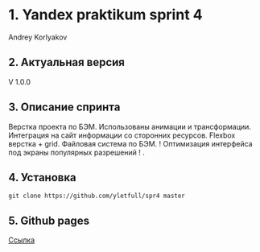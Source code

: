# 1. Yandex praktikum sprint 4 
Andrey Korlyakov  

## 2. Актуальная версия  
V 1.0.0  

## 3. Описание спринта  
Верстка проекта по БЭМ. Использованы анимации и трансформации. Интеграция на сайт информации со сторонних ресурсов. Flexbox верстка + grid. Файловая система по БЭМ. ! Оптимизация интерфейса под экраны популярных разрешений ! .  

## 4. Установка  
`git clone https://github.com/yletfull/spr4 master`

## 5. Github pages  
[Ссылка](https://yletfull.github.io/spr4/) 
